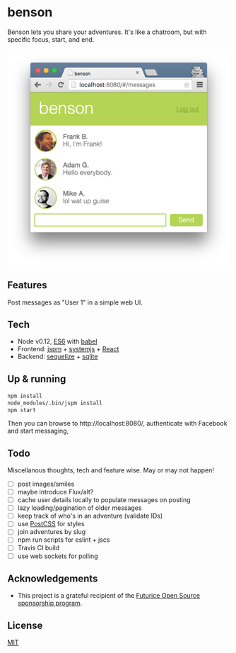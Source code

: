 benson
======

Benson lets you share your adventures. It's like a chatroom, but with specific focus, start, and end.

![Screenshot](https://github.com/mieky/benson/raw/master/screenshot.png)

## Features

Post messages as "User 1" in a simple web UI.

## Tech

- Node v0.12, [ES6](https://github.com/lukehoban/es6features) with [babel](http://babeljs.io/)
- Frontend: [jspm](http://jspm.io/) + [systemjs](https://github.com/systemjs/systemjs) + [React](https://github.com/facebook/react)
- Backend: [sequelize](http://sequelize.readthedocs.org/en/latest/) + [sqlite](https://github.com/mapbox/node-sqlite3)

## Up & running

```
npm install
node_modules/.bin/jspm install
npm start
```

Then you can browse to http://localhost:8080/, authenticate with Facebook and start messaging,

## Todo

Miscellanous thoughts, tech and feature wise. May or may not happen!

- [ ] post images/smiles
- [ ] maybe introduce Flux/alt?
- [ ] cache user details locally to populate messages on posting
- [ ] lazy loading/pagination of older messages
- [ ] keep track of who's in an adventure (validate IDs)
- [ ] use [PostCSS](https://github.com/postcss/postcss) for styles
- [ ] join adventures by slug
- [ ] npm run scripts for eslint + jscs
- [ ] Travis CI build
- [ ] use web sockets for polling

## Acknowledgements

- This project is a grateful recipient of the [Futurice Open Source sponsorship program](http://futurice.com/blog/sponsoring-free-time-open-source-activities).

## License

[MIT](https://github.com/staltz/cycle/blob/master/LICENSE)

